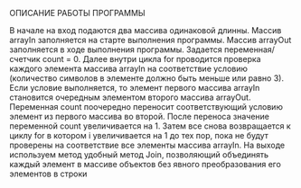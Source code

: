 ОПИСАНИЕ РАБОТЫ ПРОГРАММЫ

В начале на вход подаются два массива одинаковой длинны. Массив arrayIn заполняется на старте выполнения программы. Массив arrayOut заполняется в ходе выполнения программы. Задается переменная/счетчик count = 0. Далее внутри цикла for проводится проверка каждого элемента массива arrayIn на соответствие условию (количество символов в элементе должно быть меньше или равно 3). Если условие выполняется, то элемент первого массива arrayIn становится очередным элементом второго массива arrayOut. Переменная count поочередно переносит соответствующий условию элемент из первого массива во второй. После переноса значение переменной count увеличивается  на 1. Затем все снова возвращается к циклу for в котором i увеличивается на 1 до тех пор, пока не будут проверены на соответствие все элементы массива arrayIn. На выходе используем метод удобный метод Join, позволяющий объединять каждый элемент в массиве объектов без явного преобразования его элементов в строки